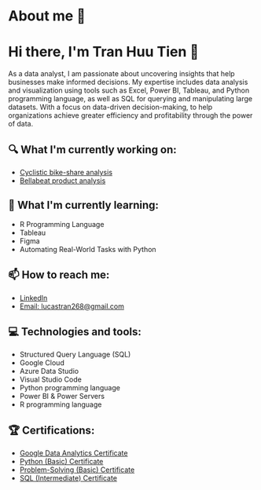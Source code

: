 # About me 👦
# Hi there, I'm Tran Huu Tien 👋

As a data analyst, I am passionate about uncovering insights that help businesses make informed decisions. My expertise includes data analysis and visualization using tools such as  Excel, Power BI, Tableau, and Python programming language, as well as SQL for querying and manipulating large datasets. With a focus on data-driven decision-making, to help organizations achieve greater efficiency and profitability through the power of data.

## 🔍 What I'm currently working on:

- [Cyclistic bike-share analysis](https://github.com/LucasAnalyst/Cyclistic_bike_share)
- [Bellabeat product analysis]()

## 🌱 What I'm currently learning:

- R Programming Language
- Tableau
- Figma
- Automating Real-World Tasks with Python

## 📫 How to reach me:

- [LinkedIn](https://www.linkedin.com/in/lucas-tran-496847244/)
- [Email: lucastran268@gmail.com](mailto:lucastran268@gmail.com)

## 💻 Technologies and tools:

- Structured Query Language (SQL)
- Google Cloud
- Azure Data Studio
- Visual Studio Code
- Python programming language
- Power BI & Power Servers
- R programming language
<!--
## 📈 GitHub stats:
[![Anurag's GitHub stats](https://github-readme-stats.vercel.app/api?username=LucasAnalyst&show_icons=true&theme=radical)](https://github.com/anuraghazra/github-readme-stats)
-->
## 🏆 Certifications:

- [Google Data Analytics Certificate]()
- [Python (Basic) Certificate](https://www.hackerrank.com/certificates/90bb76329096)
- [Problem-Solving (Basic) Certificate](https://www.hackerrank.com/certificates/50fc517ec4f0)
- [SQL (Intermediate) Certificate](https://www.hackerrank.com/certificates/b94abb3d1459)
